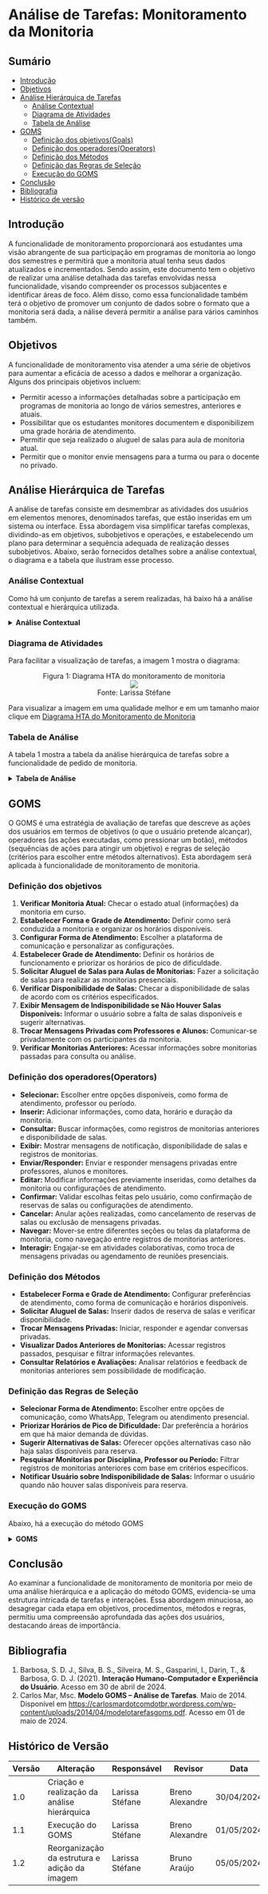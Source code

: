 # Análise de Tarefas: Monitoramento da Monitoria

## Sumário
* [Introdução](#Introdução)
* [Objetivos](#Objetivos)
* [Análise Hierárquica de Tarefas](Análise-Hierárquica-de-Tarefas)
    * [Análise Contextual](#Análise-Contextual)
    * [Diagrama de Atividades](#Diagrama-de-Atividades)
    * [Tabela de Análise](#Tabela-de-Análise)
* [GOMS](#GOMS)
    * [Definição dos objetivos(Goals)](#Definição-dos-objetivos)
    * [Definição dos operadores(Operators)](#Definição-dos-operadores(Operators))
    * [Definição dos Métodos](#Definição-dos-Métodos )
    * [Definição das Regras de Seleção](#Definição-das-Regras-de-Seleção)
    * [Execução do GOMS](#Execução-do-GOMS)
* [Conclusão](#Conclusão)
* [Bibliografia](#Bibliografia)
* [Histórico de versão](#Histórico-de-versão)

## Introdução

A funcionalidade de monitoramento proporcionará aos estudantes uma visão abrangente de sua participação em programas de monitoria ao longo dos semestres e permitirá que a monitoria atual tenha seus dados atualizados e incrementados. Sendo assim, este documento tem o objetivo de realizar uma análise detalhada das tarefas envolvidas nessa funcionalidade, visando compreender os processos subjacentes e identificar áreas de foco. Além disso, como essa funcionalidade também terá o objetivo de promover um conjunto de dados sobre o formato que a monitoria será dada, a nálise deverá permitir a análise para vários caminhos também.

## Objetivos
A funcionalidade de monitoramento visa atender a uma série de objetivos para aumentar a eficácia de acesso a dados e melhorar a organização. Alguns dos principais objetivos incluem:

- Permitir acesso a informações detalhadas sobre a participação em programas de monitoria ao longo de vários semestres, anteriores e atuais.
- Possibilitar que os estudantes monitores documentem e disponibilizem uma grade horária de atendimento.
- Permitir que seja realizado o aluguel de salas para aula de monitoria atual.
- Permitir que o monitor envie mensagens para a turma ou para o docente no privado.

## Análise Hierárquica de Tarefas

A análise de tarefas consiste em desmembrar as atividades dos usuários em elementos menores, denominados tarefas, que estão inseridas em um sistema ou interface. Essa abordagem visa simplificar tarefas complexas, dividindo-as em objetivos, subobjetivos e operações, e estabelecendo um plano para determinar a sequência adequada de realização desses subobjetivos. Abaixo, serão fornecidos detalhes sobre a análise contextual, o diagrama e a tabela que ilustram esse processo.

### Análise Contextual

Como há um conjunto de tarefas a serem realizadas, há baixo há a análise contextual e hierárquica utilizada.

<details>
  <summary size="20"><b> Análise Contextual </b></summary> 
  
 0. Visualização de Monitoria (1/2)
      
    1. Verificar Monitoria Atual (1/2)
         
      1.1 Estabelecer Forma e Grade de Atendimento (1+2)
            
       1.1.1 Configurar Forma de Atendimento (1+2)
               
      1.1.1.1 Selecionar Forma de Atendimento (WhatsApp, Telegram, Presencial)
               
      1.1.1.2 Personalizar Configurações de Atendimento (Notificações, Disponibilidade)
            
       1.1.2 Estabelecer Grade de Atendimento (1+2)
               
      1.1.2.1 Selecionar Horários Disponíveis e Duração das Monitorias
               
     1.1.2.2 Priorizar Horários de Pico de Dificuldade nas Disciplinas
               
      1.1.2.3 Reservar Horários para Atendimento Extra (Sessões de Dúvidas)
         
     1.2 Solicitar Aluguel de Salas para Aulas de Monitorias (1>2)
            
      1.2.1 Inserir Data, Horário Desejado e Duração da Monitoria
            
     1.2.2 Verificar Disponibilidade de Salas (1>2)
               
      1.2.2.1 Consultar Sistema de Reservas de Salas
               
       1.2.2.2 Avaliar Opções de Salas Disponíveis (Localização, Capacidade)
            
      1.2.2 .3 Exibir Mensagem de Indisponibilidade se Não Houver Salas Disponíveis (1>2)
               
    1.2.2.3.1 Notificar Usuário sobre Indisponibilidade de Salas
               
     1.2.2.3.2 Sugerir Alternativas (Outras Salas, Outros Horários)
        
     1.3 Trocar Mensagens Privadas com Professores e Alunos (1>2)
               
      1.3.1 Selecionar Professor ou Aluno
              
     1.3.2 Enviar e Receber Mensagens
               
      1.3.3 Agendar Reunião Presencial (Se Necessário)
    
    2. Verificar Monitorias Anteriores (1>2)
           
        2.1 Escolha entre os Registros de Monitorias Anteriores
           
         2.2 Visualização dos Dados Anteriores sem Possibilidade de Modificação
           
        2.3 Consultar Relatórios, Avaliações e Feedback de Monitorias Passadas

</details>

### Diagrama de Atividades

Para facilitar a visualização de tarefas, a imagem 1 mostra o diagrama:


 <div align="center">
    Figura 1: Diagrama HTA do monitoramento de monitoria
    <br>
    <img src="https://raw.githubusercontent.com/Interacao-Humano-Computador/2024.1-SIGAA/main/docs/Midia/NovasFotos/AnaliseMonitoramentoMonitoria.drawio.png">
    <br>
     Fonte: Larissa Stéfane
    <br>
</div>

Para visualizar a imagem em uma qualidade melhor e em um tamanho maior clique em [Diagrama HTA do Monitoramento de Monitoria](https://raw.githubusercontent.com/Interacao-Humano-Computador/2024.1-SIGAA/main/docs/Midia/NovasFotos/AnaliseMonitoramentoMonitoria.drawio.png)

### Tabela de Análise

A tabela 1 mostra a tabela da análise hierárquica de tarefas sobre a funcionalidade de pedido de monitoria.

<details>
  <summary size="20"><b> Tabela de Análise </b></summary> 

| Objetivos/Operações | Relações | Problemas e Recomendações |
|---------------------|----------|--------------------------|
| 0. Visualização de Monitoria | (1/2) | **Input:** Solicitação de visualização do status de monitorias. <br> **Feedback:** Apresentação das informações de monitorias atuais e anteriores. <br> **Plano:** Desenvolver uma interface intuitiva para a visualização dos dados. <br> **Recomendação:** Incluir filtros e opções de ordenação para facilitar a navegação. |
| 1. Verificar Monitoria Atual | (1/2) | **Input:** Requisição para ver o status da monitoria atual. <br> **Feedback:** Apresentação do status atual da monitoria. <br> **Plano:** Acessar os dados do sistema de monitoramento. <br> **Recomendação:** Garantir que as informações sejam atualizadas em tempo real. |
| 1.1 Estabelecer Forma e Grade de Atendimento | (1+2) | **Input:** Preferências do usuário, disponibilidade de horários. <br> **Feedback:** Confirmação de seleções. <br> **Plano:** Personalizar configurações conforme preferências do usuário. <br> **Recomendação:** Facilitar a seleção de horários com uma interface intuitiva. |
| 1.1.1 Configurar Forma de Atendimento | (1+2) | **Input:** Opções de formas de atendimento. <br> **Feedback:** Confirmação da seleção. <br> **Plano:** Facilitar o acesso às configurações. <br> **Recomendação:** Oferecer opções adicionais de comunicação, como videoconferência. |
| 1.1.1.1 Selecionar Forma de Atendimento (WhatsApp, Telegram, Presencial) | | **Plano:** Integrar sistemas de comunicação selecionados para garantir a compatibilidade. <br> **Recomendação:** Fornecer guias ou tutoriais sobre o uso das formas de comunicação selecionadas. |
| 1.1.1.2 Personalizar Configurações de Atendimento (Notificações, Disponibilidade) | | |
| 1.1.2 Estabelecer Grade de Atendimento | (1+2) | **Input:** Disponibilidade de horários, preferências do usuário. <br> **Feedback:** Confirmação das seleções. <br> **Plano:** Organizar horários de acordo com preferências do usuário. <br> **Recomendação:** Permitir a seleção de múltiplos horários simultaneamente. |
| 1.1.2.1 Selecionar Horários Disponíveis e Duração das Monitorias |  | **Plano:** Organizar horários conforme preferências do usuário. <br> **Recomendação:** Oferecer opções de duração de monitorias pré-definidas. |
| 1.1.2.2 Priorizar Horários de Pico de Dificuldade nas Disciplinas | | **Plano:** Priorizar horários mais requisitados. <br> **Recomendação:** Oferecer sugestões com base nas estatísticas de dificuldade. |
| 1.1.2.3 Reservar Horários para Atendimento Extra (Sessões de Dúvidas) |  | **Plano:** Reservar horários conforme demanda. <br> **Recomendação:** Disponibilizar horários extras em períodos de pico de dificuldade. |
| 1.2 Solicitar Aluguel de Salas para Aulas de Monitorias | (1>2) | **Input:** Data, horário e duração desejados. <br> **Feedback:** Confirmação da solicitação. <br> **Plano:** Verificar a disponibilidade de salas. <br> **Recomendação:** Facilitar o acesso às informações sobre disponibilidade de salas. |
| 1.2.1 Inserir Data, Horário Desejado e Duração da Monitoria |  |  **Plano:** Verificar a disponibilidade de salas. <br> **Recomendação:** Oferecer opções de duração de monitoria pré-definidas. |
| 1.2.2 Verificar Disponibilidade de Salas | (1>2) | **Input:** Requisição de reserva de sala. <br> **Feedback:** Informação sobre disponibilidade de salas. <br> **Plano:** Oferecer alternativas em caso de indisponibilidade. <br> **Recomendação:** Notificar o usuário sobre as opções disponíveis. |
| 1.2.2.1 Consultar Sistema de Reservas de Salas |  | **Plano:** Integrar-se ao sistema de reservas. <br> **Recomendação:** Facilitar a pesquisa e reserva de salas. |
| 1.2.2.2 Avaliar Opções de Salas Disponíveis (Localização, Capacidade) | | **Plano:** Apresentar detalhes sobre as salas disponíveis. <br> **Recomendação:** Incluir informações sobre localização e capacidade das salas. |
| 1.2.2.3 Exibir Mensagem de Indisponibilidade se Não Houver Salas Disponíveis | (1>2) | **Input:** Indisponibilidade de salas. <br> **Feedback:** Informação sobre alternativas. <br> **Plano:** Sugerir alternativas de salas ou horários. <br> **Recomendação:** Oferecer opções de horários flexíveis para a monitoria. |
| 1.2.2.3.1 Notificar Usuário sobre Indisponibilidade de Salas | | **Plano:** Informar ao usuário sobre a indisponibilidade. <br> **Recomendação:** Oferecer soluções alternativas para a realização da monitoria. |
| 1.2.2.3.2 Sugerir Alternativas (Outras Salas, Outros Horários) | |**Plano:** Apresentar opções alternativas de salas ou horários. <br> **Recomendação:** Facilitar o acesso às opções alternativas. |
| 1.3 Trocar Mensagens Privadas com Professores e Alunos | (1>2) | **Input:** Interação com professores e alunos. <br> **Feedback:** Respostas às mensagens. <br> **Plano:** Facilitar a comunicação privada. <br> **Recomendação:** Garantir a privacidade das mensagens. |
| 1.3.1 Selecionar Professor ou Aluno | | **Plano:** Integrar sistema de seleção com banco de dados de usuários. <br> **Recomendação:** Facilitar a busca e seleção de contatos. |
| 1.3.2 Enviar e Receber Mensagens | | **Plano:** Implementar sistema de mensagens seguro e eficiente. <br> **Recomendação:** Criptografar mensagens para garantir privacidade. |
| 1.3.3 Agendar Reunião Presencial (Se Necessário) | | **Plano:** Integrar sistema de mensagens com calendário. <br> **Recomendação:** Disponibilizar opções de agendamento com base na disponibilidade de professores e alunos. |
| 2. Verificar Monitorias Anteriores | (1>2) | **Input:** Solicitação para visualizar monitorias anteriores. <br> **Feedback:** Apresentação das monitorias anteriores. <br> **Plano:** Acessar o histórico de monitorias. <br> **Recomendação:** Organizar e apresentar as informações de forma clara e concisa. |
| 2.1 Escolha entre os Registros de Monitorias Anteriores | | **Plano:** Desenvolver interface intuitiva para seleção de registros. <br> **Recomendação:** Incluir opções de filtro e busca para facilitar a seleção. |
| 2.2 Visualização dos Dados Anteriores sem Possibilidade de Modificação | | **Plano:** Implementar sistema de visualização de dados seguro e eficiente. <br> **Recomendação:** Garantir acesso apenas a usuários autorizados. |
| 2.3 Consultar Relatórios, Avaliações e Feedback de Monitorias Passadas | | **Plano:** Integrar relatórios, avaliações e feedback ao sistema de visualização de dados. <br> **Recomendação:** Disponibilizar ferramentas de análise para extrair insights dos dados anteriores. |

**Fonte:** [Larissa Stéfane](https://github.com/SkywalkerSupreme)

</details>

## GOMS
O GOMS é uma estratégia de avaliação de tarefas que descreve as ações dos usuários em termos de objetivos (o que o usuário pretende alcançar), operadores (as ações executadas, como pressionar um botão), métodos (sequências de ações para atingir um objetivo) e regras de seleção (critérios para escolher entre métodos alternativos). Esta abordagem será aplicada à funcionalidade de monitoramento de monitoria.

### Definição dos objetivos

1. **Verificar Monitoria Atual:** Checar o estado atual (informações) da monitoria em curso.
2. **Estabelecer Forma e Grade de Atendimento:** Definir como será conduzida a monitoria e organizar os horários disponíveis.
3. **Configurar Forma de Atendimento:** Escolher a plataforma de comunicação e personalizar as configurações.
4. **Estabelecer Grade de Atendimento:** Definir os horários de funcionamento e priorizar os horários de pico de dificuldade.
5. **Solicitar Aluguel de Salas para Aulas de Monitorias:** Fazer a solicitação de salas para realizar as monitorias presenciais.
6. **Verificar Disponibilidade de Salas:** Checar a disponibilidade de salas de acordo com os critérios especificados.
7. **Exibir Mensagem de Indisponibilidade se Não Houver Salas Disponíveis:** Informar o usuário sobre a falta de salas disponíveis e sugerir alternativas.
8. **Trocar Mensagens Privadas com Professores e Alunos:** Comunicar-se privadamente com os participantes da monitoria.
9. **Verificar Monitorias Anteriores:** Acessar informações sobre monitorias passadas para consulta ou análise.



### Definição dos operadores(Operators)

- **Selecionar:** Escolher entre opções disponíveis, como forma de atendimento, professor ou período.
- **Inserir:** Adicionar informações, como data, horário e duração da monitoria.
- **Consultar:** Buscar informações, como registros de monitorias anteriores e disponibilidade de salas.
- **Exibir:** Mostrar mensagens de notificação, disponibilidade de salas e registros de monitorias.
- **Enviar/Responder:** Enviar e responder mensagens privadas entre professores, alunos e monitores.
- **Editar:** Modificar informações previamente inseridas, como detalhes da monitoria ou configurações de atendimento.
- **Confirmar:** Validar escolhas feitas pelo usuário, como confirmação de reservas de salas ou configurações de atendimento.
- **Cancelar:** Anular ações realizadas, como cancelamento de reservas de salas ou exclusão de mensagens privadas.
- **Navegar:** Mover-se entre diferentes seções ou telas da plataforma de monitoria, como navegação entre registros de monitorias anteriores.
- **Interagir:** Engajar-se em atividades colaborativas, como troca de mensagens privadas ou agendamento de reuniões presenciais.


### Definição dos Métodos
- **Estabelecer Forma e Grade de Atendimento:** Configurar preferências de atendimento, como forma de comunicação e horários disponíveis.
- **Solicitar Aluguel de Salas:** Inserir dados de reserva de salas e verificar disponibilidade.
- **Trocar Mensagens Privadas:** Iniciar, responder e agendar conversas privadas.
- **Visualizar Dados Anteriores de Monitorias:** Acessar registros passados, pesquisar e filtrar informações relevantes.
- **Consultar Relatórios e Avaliações:** Analisar relatórios e feedback de monitorias anteriores sem possibilidade de modificação.


### Definição das Regras de Seleção
- **Selecionar Forma de Atendimento:** Escolher entre opções de comunicação, como WhatsApp, Telegram ou atendimento presencial.
- **Priorizar Horários de Pico de Dificuldade:** Dar preferência a horários em que há maior demanda de dúvidas.
- **Sugerir Alternativas de Salas:** Oferecer opções alternativas caso não haja salas disponíveis para reserva.
- **Pesquisar Monitorias por Disciplina, Professor ou Período:** Filtrar registros de monitorias anteriores com base em critérios específicos.
- **Notificar Usuário sobre Indisponibilidade de Salas:** Informar o usuário quando não houver salas disponíveis para reserva.

### Execução do GOMS


Abaixo, há a execução do método GOMS

<details>
  <summary size="20"><b> GOMS </b></summary> 

      GOAL 0: Verificar Monitoria Atual
      - METHOD 0.A: Visualizar Informações de Monitoria
        - OPERATOR 0.A.1: Acessar a funcionalidade de visualização de monitoria.
        - OPERATOR 0.A.2: Navegar pelas opções de monitoria atual e passada.
        - SELECTION RULE 0.A.2: Priorizar visualização de monitorias atuais antes das passadas.
      
      GOAL 1: Estabelecer Forma e Grade de Atendimento
      - METHOD 1.A: Estabelecer Forma e Grade de Atendimento
        - OPERATOR 1.A.1: Selecionar a forma de atendimento.
        - OPERATOR 1.A.2: Editar as configurações de atendimento, se necessário.
        - OPERATOR 1.A.3: Confirmar as configurações estabelecidas.
        - SELECTION RULE 1.A.1: Selecionar Forma de Atendimento tem que estar entre as opções.
      
      GOAL 2: Configurar Forma de Atendimento
      - METHOD 2.A: Configurar Forma de Atendimento
        - OPERATOR 2.A.1: Selecionar a plataforma de comunicação.
        - OPERATOR 2.A.2: Personalizar as configurações de atendimento.
        - OPERATOR 2.A.3: Confirmar as configurações configuradas.
      
      GOAL 3: Estabelecer Grade de Atendimento
      - METHOD 3.A: Estabelecer Grade de Atendimento
        - OPERATOR 3.A.1: Definir os horários de funcionamento.
        - OPERATOR 3.A.2: Priorizar os horários de pico de dificuldade.
        - OPERATOR 3.A.3: Confirmar as configurações estabelecidas.
        - SELECTION RULE 3.A.2: Priorizar Horários de Pico de Dificuldade.
      
      GOAL 4: Solicitar Aluguel de Salas para Aulas de Monitorias
      - METHOD 4.A: Solicitar Aluguel de Salas
        - OPERATOR 4.A.1: Inserir data, horário desejado e duração da monitoria.
        - OPERATOR 4.A.2: Consultar disponibilidade de salas.
        - OPERATOR 4.A.3: Selecionar e confirmar a reserva da sala desejada.
        - SELECTION RULE 4.A.2: Sugerir Alternativas de Salas.
      
      GOAL 5: Verificar Disponibilidade de Salas
      - METHOD 5.A: Verificar Disponibilidade de Salas
        - OPERATOR 5.A.1: Consultar o sistema de reservas de salas.
        - OPERATOR 5.A.2: Selecionar uma sala disponível.
      
      GOAL 6: Exibir Mensagem de Indisponibilidade se Não Houver Salas Disponíveis
      - METHOD 6.A: Verificar Disponibilidade de Salas
        - OPERATOR 6.A.1: Consultar o sistema de reservas de salas.
        - OPERATOR 6.A.2: Exibir mensagem de indisponibilidade se não houver salas disponíveis.
        - OPERATOR 6.A.3: Confirmar a visualização da mensagem.
        - SELECTION RULE 6.A.1: Notificar Usuário sobre Indisponibilidade de Salas.
      
      GOAL 7: Trocar Mensagens Privadas com Professores e Alunos
      - METHOD 7.A: Trocar Mensagens Privadas
        - OPERATOR 7.A.1: Selecionar o destinatário da mensagem (professor ou aluno).
        - OPERATOR 7.A.2: Enviar ou responder mensagens privadas.
        - OPERATOR 7.A.3: Confirmar o envio ou resposta da mensagem.
      
      GOAL 8: Verificar Monitorias Anteriores
      - METHOD 8.A: Visualizar Dados Anteriores de Monitorias
        - OPERATOR 8.A.1: Acessar registros de monitorias anteriores.
        - OPERATOR 8.A.2: Pesquisar monitorias por disciplina, professor ou período.
        - OPERATOR 8.A.3: Filtrar monitorias por estado (aprovadas, rejeitadas, pendentes).
        - SELECTION RULE 8.A.2: Pesquisar Monitorias por Disciplina, Professor ou Período.

**Fonte:** [Larissa Stéfane](https://github.com/SkywalkerSupreme)

</details>

## Conclusão

Ao examinar a funcionalidade de monitoramento de monitoria por meio de uma análise hierárquica e a aplicação do método GOMS, evidencia-se uma estrutura intricada de tarefas e interações. Essa abordagem minuciosa, ao desagregar cada etapa em objetivos, procedimentos, métodos e regras, permitiu uma compreensão aprofundada das ações dos usuários, destacando áreas de importância.

## Bibliografia

1. Barbosa, S. D. J., Silva, B. S., Silveira, M. S., Gasparini, I., Darin, T., & Barbosa, G. D. J. (2021). **Interação Humano-Computador e Experiência do Usuário**. Acesso em 30 de abril de 2024.
2. Carlos Mar, Msc. **Modelo GOMS – Análise de Tarefas**. Maio de 2014. Disponível em <https://carlosmardotcomdotbr.wordpress.com/wp-content/uploads/2014/04/modelotarefasgoms.pdf>. Acesso em 01 de maio de 2024.

## Histórico de Versão

| Versão | Alteração | Responsável | Revisor | Data |
| - | - | - | - | - |
| 1.0 | Criação e realização da análise hierárquica| Larissa Stéfane | Breno Alexandre | 30/04/2024 |
| 1.1 | Execução do GOMS | Larissa Stéfane | Breno Alexandre | 01/05/2024 |
| 1.2 | Reorganização da estrutura e adição da imagem | Larissa Stéfane | Bruno Araújo | 05/05/2024 |
